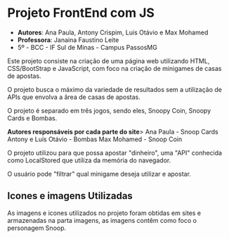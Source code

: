 # Projeto FrontEnd com JS

- **Autores**: Ana Paula, Antony Crispim, Luis Otávio e Max Mohamed
- **Professora**: Janaina Faustino Leite
- 5º - BCC - IF Sul de Minas - Campus PassosMG

Este projeto consiste na criação de uma página web utilizando HTML, CSS/BootStrap e JavaScript, com foco na criação de minigames de casas de apostas.

O projeto busca o máximo da variedade de resultados sem a utilização de APIs que envolva a ârea de casas de apostas.

O projeto é separado em três jogos, sendo eles, Snoopy Coin, Snoopy Cards e Bombas.

**Autores responsáveis por cada parte do site**> Ana Paula - Snoop Cards
                                                 Antony e Luís Otávio - Bombas
                                                 Max Mohamed - Snoop Coin

O projeto utilizou para que possa apostar "dinheiro", uma "API" conhecida como LocalStored que utiliza da memória do navegador.

O usuário pode "filtrar" qual minigame deseja utilizar e apostar.

## Icones e imagens Utilizadas

As imagens e icones utilizados no projeto foram obtidas em sites e armazenadas na parta imagens, as imagens contêm como foco o personagem Snoop.